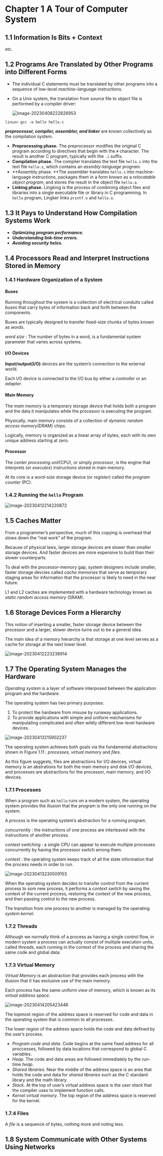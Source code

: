 # Chapter 1 A Tour of Computer System

## 1.1 Information Is Bits + Context

etc.

## 1.2 Programs Are Translated by Other Programs into Different Forms

-   The individual C statements must be translated by other programs into a sequence of low-lecel *machine-language* instructions.

-   On a Unix system, the translation from source file to object file is performed by a compiler driver:

    ![image-20230408222826953](./assets/image-20230408222826953.png)

```shell
linux> gcc -o hello hello.c
```

***preprocessor, compiler, assembler, and linker*** are known collectively as the compilation system.

-   **Preprocessing phase.** The preprocessor modifies the original C program according to directives that begin with the `#` character. The result is another C program, typically with the `.i` suffix.
-   **Compilation phase.** The compiler translates the text file `hello.i` into the text file `hello.s`, which contains an *assmbly-language program*.
-   **Assembly phase. **The assembler translates `hello.s` into machine-language instructions, packages them in a form known as a *relocatable object program*, and stores the result in the object file `hello.o`. 
-   **Linking phase.** Lingking is the process of combining object files and libraries into a single executable file or library in C programming. In `hello` program, Lingker links `printf.o` and `hello.o`. 

## 1.3 It Pays to Understand How Compilation Systems Work

-   ***Optimizing program performance.*** 
-   ***Understanding link-time errors.*** 
-   ***Avoiding security heles.*** 

## 1.4 Processors Read and Interpret Instructions Stored in Memory

### 1.4.1 Hardware Organization of a System

#### Buses

Running throughout the system is a collection of electrical conduits called *buses* that carry bytes of information back and forth between the components. 

Buses are typically designed to transfer fixed-size chunks of bytes known as *words*.

*word size* : The number of bytes in a word, is a fundamental system parameter that varies across systems.

#### I/O Devices

**Input/output(I/O)** devices are the system’s connection to the external world. 

Each I/O device is connected to the I/O bus by either a *controller* or an *adapter*. 

#### Main Memory

The *main memory* is a temporary storage device that holds both a program and the data it manipulates while the processor is executing the program.

Physically, main memory consists of a collection of *dynamic random access memory*(DRAM) chips.

Logically, memory is organized as a linear array of bytes, each with its own unique address starting at zero. 

#### Processor

The *center processing unit*(CPU), or simply *processor*, is the engine that interprets (or *executes*) instructions stored in main memory. 

At its core is a word-size storage device (or *register*) called the *program counter* (PC). 

### 1.4.2 Running the `hello` Program

![image-20230412214220872](./assets/image-20230412214220872.png)

## 1.5 Caches Matter

From a programmer’s perspective, much of this copying is overhead that slows down the “real work” of the program.

Because of physical laws, larger storage devices are slower than smaller storage devices. And faster devices are more expensive to build than their slower counterparts.

To deal with the processor-memory gap, system designers include smaller, faster storage devcies called *cache memories* that serve as temporary staging areas for information that the processor is likely to need in the near future.

L1 and L2 caches are implemented with a hardware technology known as *static random access memory* (SRAM). 

## 1.6 Storage Devices Form a Hierarchy

This notion of inserting a smaller, faster storage device between the processor and a larger, slower device turns out to be a general idea. 

The main idea of a memory hierarchy is that storage at one level serves as a cache for storage at the next lower level. 

![image-20230412223238914](./assets/image-20230412223238914.png)

## 1.7 The Operating System Manages the Hardware

*Operating system* is a layer of software interposed between the application program and the hardware.

The operating system has two primary purposes:

1.   To protect the hardware from misuse by runaway applications. 
2.   To provide applications with simple and uniform mechanisms for manipulating complicated and often wildly different low-level hardware devices. 

![image-20230413215902237](./assets/image-20230413215902237.png)

The operating system achieves both goals via the fundamental abstractions shown in Figure 1.11 : *processes, virtual memory* and *files*. 

As this figure suggests, files are abstractions for I/O devices, virtual memory is an abstrations for both the main memory and disk I/O devices, and processes are abstractions for the processor, main memory, and I/O devices. 

### 1.7.1 Processes

When a program such as `hello` runs on a modern system, the operating system provides the illusion that the program is the only one running on the system. 

A *process* is the operating system’s abstraction for a running program. 

*concurrently* : the instructions of one process are interleaved with the instructions of another process.

*context switching* : a single CPU can appear to execute multiple processes concurrently by having the processor switch among them. 

*context* : the operating system keeps track of all the state information that the process needs in order to run.

![image-20230413230509153](./assets/image-20230413230509153.png)

When the operating system decides to transfer control from the current process to som new process, it performs a *context switch* by saving the context of the current process, restoring the context of the new process, and then passing control to the new process.  

The transition from one process to another is managed by the operating *system kernel*. 

### 1.7.2 Threads

Although we normally think of a process as having a single control flow, in modern system a process can actually consist of multiple execution units, called *threads*, each running in the context of the process and sharing the same code and global data. 

### 1.7.3 Virtual Memory

*Virtual Memory* is an abstraction that provides each process with the illusion that it has exclusive use of the main memory. 

Each process has the same uniform view of memory, which is known as its *virtual address space*. 

![image-20230414205423446](./assets/image-20230414205423446.png)

The topmost region of the address space is reserved for code and data in the operating system that is common to all processes. 

The lower region of the address space holds the code and data defined by the user’s process. 

-   *Program code and data*. Code begins at the same fixed address for all proccesses, followed by data locations that correspond to global C variables. 
-   *Heap*. The code and data areas are followed immediately by the run-time *heap*.
-   *Shared libraries*. Near the middle of the address space is an area that holds the code and data for *shared libraries* such as the C standard library and the math library. 
-   *Stack*. At the top of user’s virtual address space is the *user stack* that the compiler uses to implement function calls. 
-   *Kernel virtual memory*. The top region of the address space is reserved for the kernel.

### 1.7.4 Files

A *file* is a sequence of bytes, nothing more and noting less. 

## 1.8 System Communicate with Other Systems Using Networks

